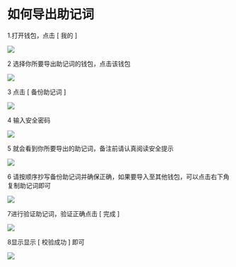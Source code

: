 # 如何导出助记词

1.打开钱包，点击 \[ 我的 \]

![](https://qiaomeng.feishu.cn/space/api/box/stream/download/asynccode/?code=ODljMWRkOTFiNDZlNzBhMDJhMmQ1ZTdiNzg4OWZjZjRfNW9FZEZyR1BaYmhQNG5vQW40ZGtQTjJLSWxmdmxpMGZfVG9rZW46Ym94Y25MVW5WenpFMU1mdGpMWDB4dGNITzFKXzE2MjgwNzM1NTA6MTYyODA3NzE1MF9WNA)

2 选择你所要导出助记词的钱包，点击该钱包

![](https://qiaomeng.feishu.cn/space/api/box/stream/download/asynccode/?code=MTBlYjZmN2JhYzcyMDkzNjExMjU2ODhjZGJhMGJiNWRfQkhTaHc4cVhkaVRiVjdGbnk0Rlg0MjMySmFGZFdLT05fVG9rZW46Ym94Y243QWkxc2M5blVYSUJtWkZnTlVRRE9kXzE2MjgwNzM1NjU6MTYyODA3NzE2NV9WNA)

3 点击 \[ 备份助记词 \]

![](https://qiaomeng.feishu.cn/space/api/box/stream/download/asynccode/?code=OGZiY2U5NDZmOTExNTZjMzE4NDhkMGIxY2U2ODI3MjBfcmhTZmFjUEsxaWkwd2dVNUpaNDU1cFVYNjZYMmtkaWlfVG9rZW46Ym94Y250cFFabGZWZXpXYkYxSHVmdXpGZ1JoXzE2MjgwNzM1ODU6MTYyODA3NzE4NV9WNA)

4 输入安全密码

![](https://qiaomeng.feishu.cn/space/api/box/stream/download/asynccode/?code=ZjFhMjMyNGQ2MDFlOWE2ODY1YWI5NmZhMGI4MDA3MzFfeGpEeDBDWkRUWFVpQzFhNThsaTJxUzNjQjZjam9GdVlfVG9rZW46Ym94Y25wRkJldlpDdUZWMFNqWVo4ZEwyUm5oXzE2MjgwNzM1OTg6MTYyODA3NzE5OF9WNA)

5 就会看到你所要导出的助记词，备注前请认真阅读安全提示

![](https://qiaomeng.feishu.cn/space/api/box/stream/download/asynccode/?code=YWRhYzYyZDU3ZDU0YTNmMDdmZjJlMGM0MzczYTNkMjVfSTRIbWRxdnRDQ0U1NlJGcWFOdkthekJkWWVDNWpobElfVG9rZW46Ym94Y25TVExDNm5nOHZGTUpPRm50UFhITXVkXzE2MjgwNzM2MTg6MTYyODA3NzIxOF9WNA)

6 请按顺序抄写备份助记词并确保正确，如果要导入至其他钱包，可以点击右下角复制助记词即可

![](https://qiaomeng.feishu.cn/space/api/box/stream/download/asynccode/?code=NGE3ODJhMDdlMDQ2Zjg3NGM4NjMzMmYyNmViYzZjZDVfaGVjS2NOeUhLeGlqcDF1aVNHVXFEMlM2N3VFYVhWSmhfVG9rZW46Ym94Y25oVlAyeFlWR3VqOTA3cjJ3dzlRMXF0XzE2MjgwNzM2Mzk6MTYyODA3NzIzOV9WNA)

7进行验证助记词，验证正确点击 \[ 完成 \]

![](https://qiaomeng.feishu.cn/space/api/box/stream/download/asynccode/?code=YTI4M2JiNzk0MGUyNWNkZmRmNzVhYTI0YjZkZGYzZjlfNVRGMDRPNURwbThXSXFkVVNiamhjREI1NnpHZUZKQk1fVG9rZW46Ym94Y25lYW0wSXN4UUtJREh3SkNTQTN4emNmXzE2MjgwNzM2NTI6MTYyODA3NzI1Ml9WNA)

8显示显示 \[ 校验成功 \] 即可

![](https://qiaomeng.feishu.cn/space/api/box/stream/download/asynccode/?code=MmI3OGYxZWY2ZjBkYTJjOWFkYTc3MWQ5YWY4NDMxM2RfWDVQVWhGck5wc1R5anhNWGc0SUVWT1lNc2ZpOXFrMFVfVG9rZW46Ym94Y25zYUFPYkVtSUNGcGg4SUV6Q2NNOW9nXzE2MjgwNzM2Njg6MTYyODA3NzI2OF9WNA)

